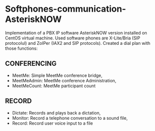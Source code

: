 # Softphones-communication-AsteriskNOW
Implementation of a PBX IP software AsteriskNOW version installed on CentOS virtual machine. Used software phones are X-Lite/Bria (SIP protocolul) and ZoIPer (IAX2 and SIP protocols). Created a dial plan with those functions:
## CONFERENCING
* MeetMe: Simple MeetMe conference bridge,
* MeetMeAdmin: MeetMe conference Administration,
* MeetMeCount: MeetMe participant count
## RECORD
* Dictate: Records and plays back a dictation,
* Monitor: Record a telephone conversation to a sound file,
* Record: Record user voice input to a file 
